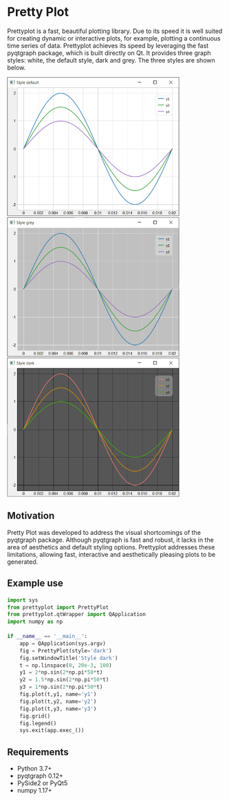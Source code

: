 # Pretty Plot
Prettyplot is a fast, beautiful plotting library. Due to its speed it is well suited for creating dynamic or interactive plots, for example, plotting a continuous time series of data. Prettyplot achieves its speed by leveraging the fast pyqtgraph package, which is built directly on Qt. It provides three graph styles: white, the default style, dark and grey. The three styles are shown below.

<img src="documentation/style_default.png" width="400" >
<img src="documentation/style_grey.png" width="400" >
<img src="documentation/style_dark.png" width="400" >



## Motivation
Pretty Plot was developed to address the visual shortcomings of the pyqtgraph package. Although pyqtgraph is fast and robust, it lacks in the area of aesthetics and default styling options. Prettyplot addresses these limitations, allowing fast, interactive and aesthetically pleasing plots to be generated. 

## Example use

```python
import sys
from prettyplot import PrettyPlot
from prettyplot.qtWrapper import QApplication
import numpy as np

if __name__ == '__main__':
    app = QApplication(sys.argv)
    fig = PrettyPlot(style='dark')
    fig.setWindowTitle('Style dark')
    t = np.linspace(0, 20e-3, 100)
    y1 = 2*np.sin(2*np.pi*50*t)
    y2 = 1.5*np.sin(2*np.pi*50*t)
    y3 = 1*np.sin(2*np.pi*50*t)
    fig.plot(t,y1, name='y1')
    fig.plot(t,y2, name='y2')
    fig.plot(t,y3, name='y3')
    fig.grid()
    fig.legend()
    sys.exit(app.exec_())
```

## Requirements
- Python 3.7+
- pyqtgraph 0.12+
- PySide2 or PyQt5
- numpy 1.17+
  